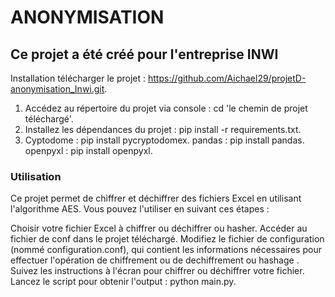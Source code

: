 # ANONYMISATION

## Ce projet a été créé pour l'entreprise INWI

Installation
télécharger le projet : https://github.com/Aichael29/projetD-anonymisation_Inwi.git.
1. Accédez au répertoire du projet via console : cd 'le chemin de projet téléchargé'.
2. Installez les dépendances du projet : pip install -r requirements.txt.
3. Cyptodome : pip install pycryptodomex.
pandas : pip install pandas.
openpyxl : pip install openpyxl.

### Utilisation
Ce projet permet de chiffrer et déchiffrer des fichiers Excel en utilisant l'algorithme AES. Vous pouvez l'utiliser en suivant ces étapes :

Choisir votre fichier Excel à chiffrer ou déchiffrer ou hasher.
Accéder au fichier de conf dans le projet téléchargé.
Modifiez le fichier de configuration (nommé configuration.conf), qui contient les informations nécessaires pour effectuer l'opération de chiffrement ou de dechiffrement ou hashage .
Suivez les instructions à l'écran pour chiffrer ou déchiffrer votre fichier.
Lancez le script pour obtenir l'output : python main.py.


 
